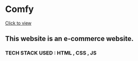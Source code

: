 # Comfy

[Click to view]()

## This website is an e-commerce website. 

### TECH STACK USED : HTML , CSS , JS 

